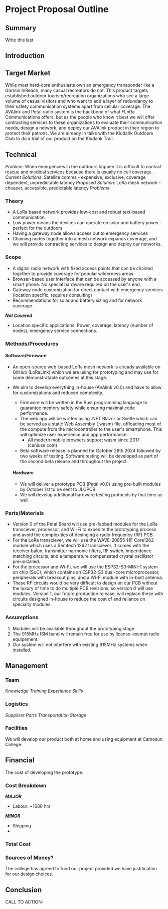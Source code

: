 # Project Proposal Outline

## Summary

Write this last

## Introduction

## Target Market

While most hard-core enthusiasts own an emergency transponder like a Garmin InReach, many casual recreators do not. This product targets established outdoor tourism/recreation organizations who see a large volume of casual visitors and who want to add a layer of redundancy to their safety communication systems apart from cellular coverage. The AVAlink and Petal radio system is the backbone of what FLoRa Communications offers, but as the people who know it best we will offer contracting services to these organizations to evaluate their communication needs, design a network, and deploy our AVAlink product in their region to protect their patrons.
We are already in talks with the Kludahk Outdoors Club to do a trial of our product on the Kludahk Trail.

## Technical

*Problem*: When emergencies in the outdoors happen it is difficult to contact rescue and medical services because there is usually no cell coverage. 
*Current Solutions*: Satellite comms - expensive, exclusive, coverage dependent, unpredictable latency
*Proposed Solution*: LoRa mesh network - cheaper, accessible, predictable latency
*Problems*:

### Theory

- A LoRa based network provides low-cost and robust text-based communication. 
- Low power means the devices can operate on solar and battery power - perfect for the outdoors
- Having a gateway node allows access out to emergency services
- Chaining nodes together into a mesh network expands coverage, and we will provide contracting services to design and deploy our networks.

### Scope

- A digital radio network with fixed access points that can be chained together to provide coverage for popular wilderness areas
- Browser-based user interface that can be accessed by anyone with a smart phone. No special hardware required on the user's end.
- Gateway node customization for direct contact with emergency services (location specific, requires consulting)
- Recommendations for solar and battery sizing and for network coverage.

***Not Covered***
- Location specific applications: Power, coverage, latency (number of nodes), emergency service connections.

### Methods/Procedures

#### Software/Firmware
- An open-source web-based LoRa mesh network is already available on GitHub (LoRaLink) which we are using for prototyping and may use for some demonstratable outcomes at this stage.
- We aim to develop everything in-house (AVAlink v0.0) and have to allow for customizations and reduced complexity.
  - Firmware will be written in the Rust programming language to guarantee memory safety while ensuring maximal code performance.
  - The web app will be written using .NET Blazor or Svelte which can be served as a static Web Assembly (.wasm) file, offloading most of the compute from the microcontroller to the user's smartphone. This will optimize user experience and app performance.
    - All modern mobile browsers support wasm since 2017 (caniuse.com)
  - Beta software release is planned for October 28th 2024 followed by two weeks of testing. Software testing will be developed as part of the second beta release and throughout the project.

  #### Hardware
  - We will deliver a prototype PCB (Petal v0.0) using pre-built modules by October 1st to be sent to JLCPCB
  - We will develop additional hardware testing protocols by that time as well

### Parts/Materials
- Version 0 of the Petal Board will use pre-fabbed modules for the LoRa transciever, processor, and Wi-Fi to expedite the prototyping process and avoid the complexities of desinging a radio frequency (RF) PCB. 
- For the LoRa transciever, we will use the WAVE-20855-HF Core1262 module which uses a Semtech 1262 transciever. It comes with the receiver balun, transmitter harmonic filters, RF switch, impendance matching circuits, and a temperature compensated crystal oscillator pre-installed. 
- For the processor and Wi-Fi, we will use the ESP32-S3-MINI-1 system on chip (SoC), which contains an ESP32-S3 dual-core microprocessor, peripherals with breakout pins, and a Wi-Fi module with in-built antenna. 
- These RF circuits would be very difficult to design on our PCB without the luxury of time to do multiple PCB revisions, so version 0 will use modules. Version 1, our future production release, will replace these with circuits designed in-house to reduce the cost of and reliance on specialty modules.

### Assumptions

1. Modules will be available throughout the prototyping stage
2. The 915MHz ISM band will remain free for use by license-exempt radio equipement.
3. Our system will not interfere with existing 915MHz systems when installed.

## Management

### Team
*Knowledge*
*Training*
*Experience*
*Skills*

### Logistics
*Suppliers*
*Parts*
*Transportation*
*Storage*

### Facilities
We will develop our product both at home and using equipment at Camosun College.

## Financial
The cost of developing the prototype.

### Cost Breakdown
***MAJOR***
- Labour: ~1680 hrs

***MINOR***
- Shipping
- 

### Total Cost

### Sources of Money?
The college has agreed to fund our project provided we have justification for our design choices.

## Conclusion
CALL TO ACTION: 